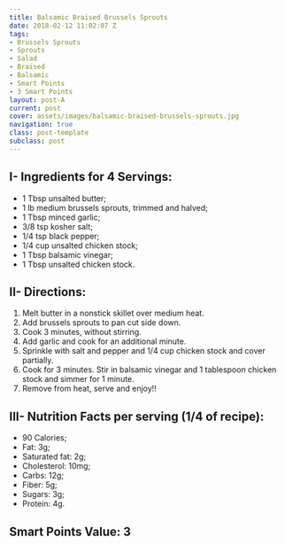 ```yaml
---
title: Balsamic Braised Brussels Sprouts
date: 2018-02-12 11:02:07 Z
tags:
- Brussels Sprouts
- Sprouts
- Salad
- Braised
- Balsamic
- Smart Points
- 3 Smart Points
layout: post-A
current: post
cover: assets/images/balsamic-braised-brussels-sprouts.jpg
navigation: true
class: post-template
subclass: post
---
```


## I- Ingredients for 4 Servings:

* 1 Tbsp unsalted butter;
* 1 lb medium brussels sprouts, trimmed and halved;
* 1 Tbsp minced garlic;
* 3/8 tsp kosher salt;
* 1/4 tsp black pepper;
* 1/4 cup unsalted chicken stock;
* 1 Tbsp balsamic vinegar;
* 1 Tbsp unsalted chicken stock.

## II- Directions:

1. Melt butter in a nonstick skillet over medium heat.
1. Add brussels sprouts to pan cut side down.
1. Cook 3 minutes, without stirring.
1. Add garlic and cook for an additional minute.
1. Sprinkle with salt and pepper and 1/4 cup chicken stock and cover partially.
1. Cook for 3 minutes. Stir in balsamic vinegar and 1 tablespoon chicken stock and simmer for 1 minute.
1. Remove from heat, serve and enjoy!!

## III- Nutrition Facts per serving (1/4 of recipe):

* 90 Calories;
* Fat: 3g;
* Saturated fat: 2g;
* Cholesterol: 10mg;
* Carbs: 12g;
* Fiber: 5g;
* Sugars: 3g;
* Protein: 4g.

## Smart Points Value: 3
